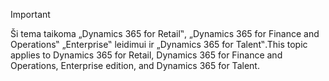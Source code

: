 > [!IMPORTANT]
> <span data-ttu-id="21766-101">Ši tema taikoma „Dynamics 365 for Retail‟, „Dynamics 365 for Finance and Operations‟ „Enterprise‟ leidimui ir „Dynamics 365 for Talent‟.</span><span class="sxs-lookup"><span data-stu-id="21766-101">This topic applies to Dynamics 365 for Retail, Dynamics 365 for Finance and Operations, Enterprise edition, and Dynamics 365 for Talent.</span></span>
